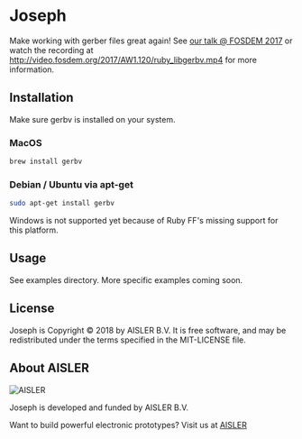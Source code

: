 # Joseph

Make working with gerber files great again! See [our talk @ FOSDEM 2017](https://docs.google.com/presentation/d/1P0TlYbtU38EL7d7HRAupMRoa70ejif5nWAY0IsgneYI/edit?usp=sharing) or watch the recording at http://video.fosdem.org/2017/AW1.120/ruby_libgerbv.mp4 for more information.



## Installation

Make sure gerbv is installed on your system.

### MacOS
```bash
brew install gerbv
```

### Debian / Ubuntu via apt-get
```bash
sudo apt-get install gerbv
```

Windows is not supported yet because of Ruby FF's missing support for this platform.


## Usage
See examples directory. More specific examples coming soon.

## License

Joseph is Copyright © 2018 by AISLER B.V. It is free software, and may be
redistributed under the terms specified in the MIT-LICENSE file.

## About AISLER

![AISLER](https://cdn.aisler.net/assets/logo-abba89df5e5998f1ff738bb2a7952e5b47999bc90235994a2c415d00b43d5e36.svg)

Joseph is developed and funded by AISLER B.V.

Want to build powerful electronic prototypes? Visit us at [AISLER](https://aisler.net)
